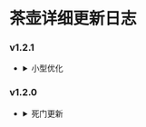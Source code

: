 # 茶壶详细更新日志
### v1.2.1
* <details><summary>小型优化</summary>

    * 内容:

        1.  非自动加入模式下无额外bot，旁观将不能加入生还
        2.  更改坦克是否激活的判定为left4dhooks内的函数，使得判定更加准确
        3.  安全屋回血后调一帧触发，以兼容其他插件

    * 文件：
        
        *  改动 addons/sourcemod/plugins/4_G/:

            1. bots.smx
            2. l4d2_tankfight.smx
            3. health_return.smx
        * 改动 addons/sourcemod/scripting/1_P/

            1. bots.sp
            2. l4d2_tankfight.sp
            3. health_return.sp

### v1.2.0
* <details><summary>死门更新</summary>

    * 内容：

        1.  新增礼物盒插件
        2.  新增双倍医疗
        3.  设置了死门专属多特配置
    * 文件：

        1.  新增 addons/sourcemod/data/gift
        2.  新增 addons/sourcemod/plugins/diabled/[DG]l4d2_gift_re.smx
        3.  新增 addons/sourcemod/plugins/diabled/[DG]l4d2_more_medicals.smx
        4.  改动 addons/sourcemod/data/config_DG.cfg
        5.  改动 cfg/vote/1_DG/deathGate.cfg
        6.  改动 cfg/vote/1_DG/unload.cfg
        7.  新增 cfg/vote/sINum/DG
</details>
